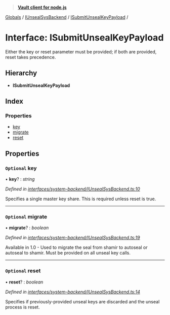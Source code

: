 > **[Vault client for node.js](../README.md)**

[Globals](../globals.md) / [IUnsealSysBackend](../modules/iunsealsysbackend.md) / [ISubmitUnsealKeyPayload](iunsealsysbackend.isubmitunsealkeypayload.md) /

# Interface: ISubmitUnsealKeyPayload

Either the key or reset parameter must be provided;
if both are provided, reset takes precedence.

## Hierarchy

* **ISubmitUnsealKeyPayload**

## Index

### Properties

* [key](iunsealsysbackend.isubmitunsealkeypayload.md#optional-key)
* [migrate](iunsealsysbackend.isubmitunsealkeypayload.md#optional-migrate)
* [reset](iunsealsysbackend.isubmitunsealkeypayload.md#optional-reset)

## Properties

### `Optional` key

• **key**? : *string*

*Defined in [interfaces/system-backend/IUnsealSysBackend.ts:10](https://github.com/theogravity/vault-tacular/blob/c9897f3/src/interfaces/system-backend/IUnsealSysBackend.ts#L10)*

Specifies a single master key share. This is required unless reset is true.

___

### `Optional` migrate

• **migrate**? : *boolean*

*Defined in [interfaces/system-backend/IUnsealSysBackend.ts:19](https://github.com/theogravity/vault-tacular/blob/c9897f3/src/interfaces/system-backend/IUnsealSysBackend.ts#L19)*

Available in 1.0 - Used to migrate the seal from shamir to autoseal or autoseal to shamir.
Must be provided on all unseal key calls.

___

### `Optional` reset

• **reset**? : *boolean*

*Defined in [interfaces/system-backend/IUnsealSysBackend.ts:14](https://github.com/theogravity/vault-tacular/blob/c9897f3/src/interfaces/system-backend/IUnsealSysBackend.ts#L14)*

Specifies if previously-provided unseal keys are discarded and the unseal process is reset.